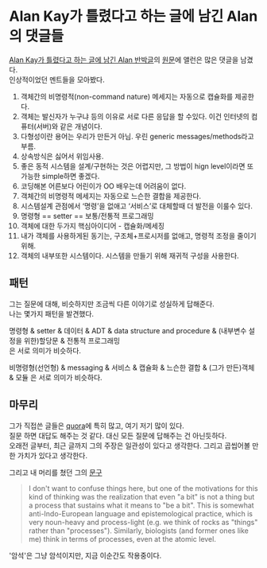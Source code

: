 # Alan Kay가 틀렸다고 하는 글에 남긴 Alan의 댓글들 
[Alan Kay가 틀렸다고 하는 글에 남긴 Alan 반박글](https://github.com/juniqlim/note/blob/master/programming/2023-06-01-alan-say-about-alan-kay-was-wrong-about-him-being-wrong.md)의 [원문](https://www.yegor256.com/2017/12/12/alan-kay-was-wrong.html)에 앨런은 많은 댓글을 남겼다.  
인상적이었던 멘트들을 모아봤다.  

1. 객체간의 비명령적(non-command nature) 메세지는 자동으로 캡슐화를 제공한다.
2. 객체는 발신자가 누구냐 등의 이유로 서로 다른 응답을 할 수있다. 이건 인터넷의 컴퓨터(서버)와 같은 개념이다.
3. 다형성이란 용어는 우리가 만든거 아님. 우린 generic messages/methods라고 부름.
4. 상속방식은 싫어서 위임사용.
5. 좋은 동적 시스템을 설계/구현하는 것은 어렵지만, 그 방법이 hign level이라면 또 가능한 simple하면 좋겠다.
6. 코딩해본 어른보다 어린이가 OO 배우는데 어려움이 없다.
7. 객체간의 비명령적 메세지는 자동으로 느슨한 결합을 제공한다.
8. 시스템설계 관점에서 ‘명령’을 없애고 ‘서비스’로 대체할때 더 발전을 이룰수 있다.
9. 명령형 == setter == 보통/전통적 프로그래밍
10. 객체에 대한 두가지 핵심아이디어 - 캡슐화/메세징
11. 내가 객체를 사용하게된 동기는, 구조체+프로시저를 없애고, 명령적 조정을 줄이기 위해.
12. 객체의 내부또한 시스템이다. 시스템을 만들기 위해 재귀적 구성을 사용한다.

## 패턴
그는 질문에 대해, 비슷하지만 조금씩 다른 이야기로 성실하게 답해준다.  
나는 몇가지 패턴을 발견했다.  
  
명령형 & setter & 데이터 & ADT & data structure and procedure & (내부변수 설정을 위한)할당문 & 전통적 프로그래밍  
은 서로 의미가 비슷하다.  
  
비명령형(선언형) & messaging & 서비스 & 캡슐화 & 느슨한 결합 & (그가 만든)객체 & 모듈
은 서로 의미가 비슷하다.

## 마무리
그가 직접쓴 글들은 [quora](https://www.quora.com/profile/Alan-Kay-11)에 특히 많고, 여기 저기 많이 있다.  
질문 하면 대답도 해주는 것 같다. 대신 모든 질문에 답해주는 건 아닌듯하다.  
오래전 글부터, 최근 글까지 그의 주장은 일관성이 있다고 생각한다. 그리고 곱씹어볼 만한 가치가 있다고 생각한다.  
  
  
그리고 내 머리를 쳤던 그의 [문구](https://disqus.com/home/discussion/yegor256/alan_kay_was_wrong_about_him_being_wrong/#comment-3685409247)
>I don't want to confuse things here, but one of the motivations for this kind of thinking was the realization that even "a bit" is not a thing but a process that sustains what it means to "be a bit". This is somewhat anti-Indo-European language and epistemological practice, which is very noun-heavy and process-light (e.g. we think of rocks as "things" rather than "processes"). Similarly, biologists (and former ones like me) think in terms of processes, even at the atomic level.
  
'암석'은 그냥 암석이지만, 지금 이순간도 작용중이다.